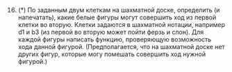 16. (*) По заданным двум клеткам на шахматной доске, определить (и напечатать), какие
    белые фигуры могут совершить ход из первой клетки во вторую. Клетки задаются в
    шахматной нотации, например d1 и b3 (из первой во вторую может пойти ферзь и
    слон). Для каждой фигуры написать функцию, проверяющую возможность хода
    данной фигурой. (Предполагается, что на шахматной доске нет других фигур,
    которые могу помешать совершить ход нужной фигурой.)
